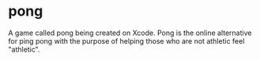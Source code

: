 # pong
A game called pong being created on Xcode. Pong is the online alternative for ping pong with the purpose of helping those who are not athletic feel "athletic".
